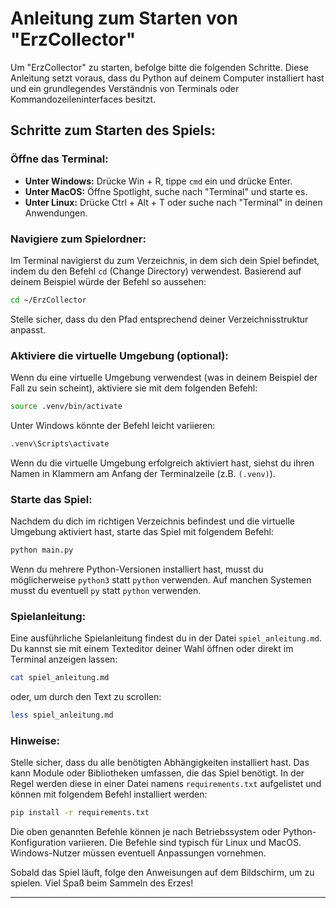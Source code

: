 # Anleitung zum Starten von "ErzCollector"

Um "ErzCollector" zu starten, befolge bitte die folgenden Schritte. Diese Anleitung setzt voraus, dass du Python auf deinem Computer installiert hast und ein grundlegendes Verständnis von Terminals oder Kommandozeileninterfaces besitzt.

## Schritte zum Starten des Spiels:
### Öffne das Terminal:
- **Unter Windows:** Drücke Win + R, tippe `cmd` ein und drücke Enter.
- **Unter MacOS:** Öffne Spotlight, suche nach "Terminal" und starte es.
- **Unter Linux:** Drücke Ctrl + Alt + T oder suche nach "Terminal" in deinen Anwendungen.

### Navigiere zum Spielordner:
Im Terminal navigierst du zum Verzeichnis, in dem sich dein Spiel befindet, indem du den Befehl `cd` (Change Directory) verwendest. Basierend auf deinem Beispiel würde der Befehl so aussehen:

```bash
cd ~/ErzCollector
```
Stelle sicher, dass du den Pfad entsprechend deiner Verzeichnisstruktur anpasst.

### Aktiviere die virtuelle Umgebung (optional):
Wenn du eine virtuelle Umgebung verwendest (was in deinem Beispiel der Fall zu sein scheint), aktiviere sie mit dem folgenden Befehl:

```bash
source .venv/bin/activate
```
Unter Windows könnte der Befehl leicht variieren:

```bash
.venv\Scripts\activate
```
Wenn du die virtuelle Umgebung erfolgreich aktiviert hast, siehst du ihren Namen in Klammern am Anfang der Terminalzeile (z.B. `(.venv)`).

### Starte das Spiel:
Nachdem du dich im richtigen Verzeichnis befindest und die virtuelle Umgebung aktiviert hast, starte das Spiel mit folgendem Befehl:

```bash
python main.py
```
Wenn du mehrere Python-Versionen installiert hast, musst du möglicherweise `python3` statt `python` verwenden.
Auf manchen Systemen musst du eventuell `py` statt `python` verwenden.

### Spielanleitung:
Eine ausführliche Spielanleitung findest du in der Datei `spiel_anleitung.md`. Du kannst sie mit einem Texteditor deiner Wahl öffnen oder direkt im Terminal anzeigen lassen:

```bash
cat spiel_anleitung.md
```
oder, um durch den Text zu scrollen:

```bash
less spiel_anleitung.md
```

### Hinweise:
Stelle sicher, dass du alle benötigten Abhängigkeiten installiert hast. Das kann Module oder Bibliotheken umfassen, die das Spiel benötigt. In der Regel werden diese in einer Datei namens `requirements.txt` aufgelistet und können mit folgendem Befehl installiert werden:

```bash
pip install -r requirements.txt
```
Die oben genannten Befehle können je nach Betriebssystem oder Python-Konfiguration variieren. Die Befehle sind typisch für Linux und MacOS. Windows-Nutzer müssen eventuell Anpassungen vornehmen.

Sobald das Spiel läuft, folge den Anweisungen auf dem Bildschirm, um zu spielen. Viel Spaß beim Sammeln des Erzes!

---
